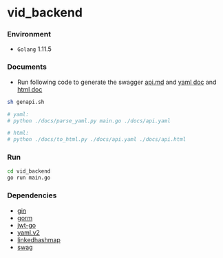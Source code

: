 # vid_backend

### Environment
+ `Golang` 1.11.5

### Documents
+ Run following code to generate the swagger 
[api.md](https://github.com/vidorg/Vid_Backend/tree/master/docs/api.md) and
[yaml doc](https://github.com/vidorg/vid_backend/blob/master/docs/api.yaml) and 
[html doc](https://github.com/vidorg/vid_backend/blob/master/docs/api.html)
```bash
sh genapi.sh

# yaml:
# python ./docs/parse_yaml.py main.go ./docs/api.yaml

# html:
# python ./docs/to_html.py ./docs/api.yaml ./docs/api.html
```

### Run
```bash
cd vid_backend
go run main.go
```

### Dependencies
+ [gin](https://github.com/gin-gonic/gin)
+ [gorm](https://github.com/jinzhu/gorm)
+ [jwt-go](https://github.com/dgrijalva/jwt-go)
+ [yaml.v2](https://github.com/go-yaml/yaml)
+ [linkedhashmap](https://github.com/emirpasic/gods)
+ [swag](https://github.com/swaggo/swag)